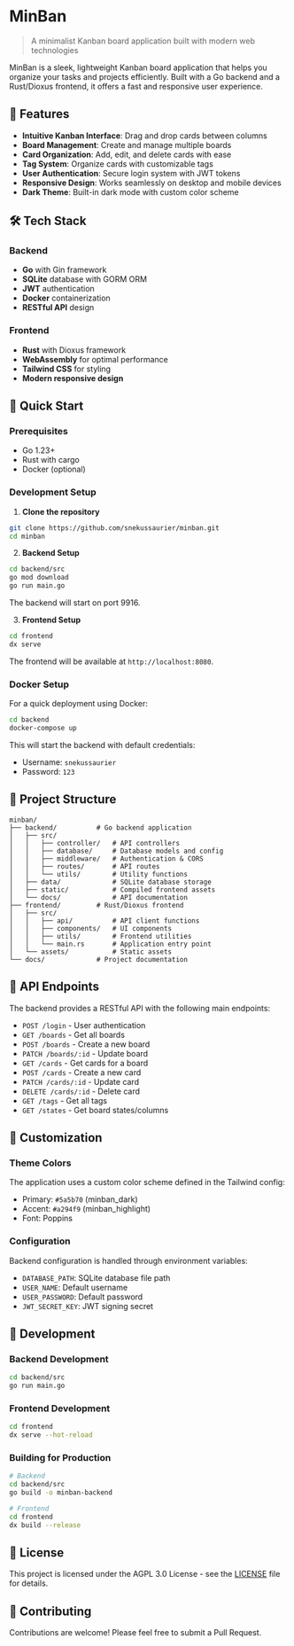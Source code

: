# MinBan

> A minimalist Kanban board application built with modern web technologies

MinBan is a sleek, lightweight Kanban board application that helps you organize your tasks and projects efficiently. Built with a Go backend and a Rust/Dioxus frontend, it offers a fast and responsive user experience.

## 🌟 Features

- **Intuitive Kanban Interface**: Drag and drop cards between columns
- **Board Management**: Create and manage multiple boards
- **Card Organization**: Add, edit, and delete cards with ease
- **Tag System**: Organize cards with customizable tags
- **User Authentication**: Secure login system with JWT tokens
- **Responsive Design**: Works seamlessly on desktop and mobile devices
- **Dark Theme**: Built-in dark mode with custom color scheme

## 🛠️ Tech Stack

### Backend
- **Go** with Gin framework
- **SQLite** database with GORM ORM
- **JWT** authentication
- **Docker** containerization
- **RESTful API** design

### Frontend
- **Rust** with Dioxus framework
- **WebAssembly** for optimal performance
- **Tailwind CSS** for styling
- **Modern responsive design**

## 🚀 Quick Start

### Prerequisites
- Go 1.23+
- Rust with cargo
- Docker (optional)

### Development Setup

1. **Clone the repository**
```bash
git clone https://github.com/snekussaurier/minban.git
cd minban
```

2. **Backend Setup**
```bash
cd backend/src
go mod download
go run main.go
```
The backend will start on port 9916.

3. **Frontend Setup**
```bash
cd frontend
dx serve
```
The frontend will be available at `http://localhost:8080`.

### Docker Setup

For a quick deployment using Docker:

```bash
cd backend
docker-compose up
```

This will start the backend with default credentials:
- Username: `snekussaurier`
- Password: `123`

## 📁 Project Structure

```
minban/
├── backend/          # Go backend application
│   ├── src/
│   │   ├── controller/   # API controllers
│   │   ├── database/     # Database models and config
│   │   ├── middleware/   # Authentication & CORS
│   │   ├── routes/       # API routes
│   │   └── utils/        # Utility functions
│   ├── data/             # SQLite database storage
│   ├── static/           # Compiled frontend assets
│   └── docs/             # API documentation
├── frontend/         # Rust/Dioxus frontend
│   ├── src/
│   │   ├── api/          # API client functions
│   │   ├── components/   # UI components
│   │   ├── utils/        # Frontend utilities
│   │   └── main.rs       # Application entry point
│   └── assets/           # Static assets
└── docs/             # Project documentation
```

## 🔧 API Endpoints

The backend provides a RESTful API with the following main endpoints:

- `POST /login` - User authentication
- `GET /boards` - Get all boards
- `POST /boards` - Create a new board
- `PATCH /boards/:id` - Update board
- `GET /cards` - Get cards for a board
- `POST /cards` - Create a new card
- `PATCH /cards/:id` - Update card
- `DELETE /cards/:id` - Delete card
- `GET /tags` - Get all tags
- `GET /states` - Get board states/columns

## 🎨 Customization

### Theme Colors
The application uses a custom color scheme defined in the Tailwind config:
- Primary: `#5a5b70` (minban_dark)
- Accent: `#a294f9` (minban_highlight)
- Font: Poppins

### Configuration
Backend configuration is handled through environment variables:
- `DATABASE_PATH`: SQLite database file path
- `USER_NAME`: Default username
- `USER_PASSWORD`: Default password
- `JWT_SECRET_KEY`: JWT signing secret

## 🧪 Development

### Backend Development
```bash
cd backend/src
go run main.go
```

### Frontend Development
```bash
cd frontend
dx serve --hot-reload
```

### Building for Production
```bash
# Backend
cd backend/src
go build -o minban-backend

# Frontend
cd frontend
dx build --release
```

## 📝 License

This project is licensed under the AGPL 3.0 License - see the [LICENSE](../LICENSE) file for details.

## 🤝 Contributing

Contributions are welcome! Please feel free to submit a Pull Request.
